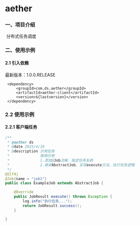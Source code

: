 # aether
### 一、项目介绍

​		分布式任务调度

### 二、使用示例

#### 2.1 引入依赖

 最新版本：1.0.0.RELEASE

```
 <dependency>
     <groupId>com.ds.aether</groupId>
     <artifactId>aether-client</artifactId>
     <version>${lastversion}</version>
 </dependency>
```

### 2.2 使用示例

#### 2.2.1 客户端任务

```java
/**
 * @author ds
 * @date 2025/4/10
 * @description 示例任务
 *              使用示例
 *              1.添加@Job注解，指定任务名称
 *              2.继承AbstractJob，实现execute方法，执行任务逻辑
 */
@Slf4j
@Job(name = "job1")
public class ExampleJob extends AbstractJob {

    @Override
    public JobResult execute() throws Exception {
        log.info("执行任务...");
        return JobResult.success();
    }

}
```

